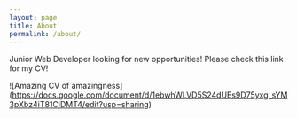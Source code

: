 ```yaml
---
layout: page
title: About
permalink: /about/
---
```


Junior Web Developer looking for new opportunities! Please check this link for my CV!

![Amazing CV of amazingness] (https://docs.google.com/document/d/1ebwhWLVD5S24dUEs9D75yxg_sYM3pXbz4iT81CiDMT4/edit?usp=sharing)
